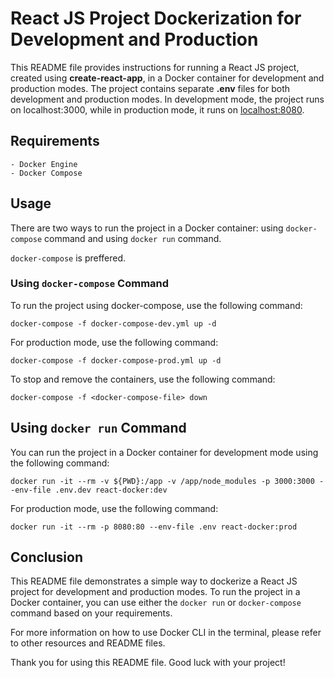 # React JS Project Dockerization for Development and Production

This README file provides instructions for running a React JS project, created using **create-react-app**, in a Docker container for development and production modes. The project contains separate **.env** files for both development and production modes. In development mode, the project runs on localhost:3000, while in production mode, it runs on [localhost:8080](http://localhost:8080).

## Requirements

    - Docker Engine
    - Docker Compose

## Usage

There are two ways to run the project in a Docker container: using `docker-compose` command and using `docker run` command.

`docker-compose` is preffered.

### Using `docker-compose` Command

To run the project using docker-compose, use the following command:

```
docker-compose -f docker-compose-dev.yml up -d
```

For production mode, use the following command:

```
docker-compose -f docker-compose-prod.yml up -d

```

To stop and remove the containers, use the following command:

```
docker-compose -f <docker-compose-file> down

```

## Using `docker run` Command

You can run the project in a Docker container for development mode using the following command:

```
docker run -it --rm -v ${PWD}:/app -v /app/node_modules -p 3000:3000 --env-file .env.dev react-docker:dev
```

For production mode, use the following command:

```
docker run -it --rm -p 8080:80 --env-file .env react-docker:prod

```

## Conclusion

This README file demonstrates a simple way to dockerize a React JS project for development and production modes. To run the project in a Docker container, you can use either the `docker run` or `docker-compose` command based on your requirements.

For more information on how to use Docker CLI in the terminal, please refer to other resources and README files.

Thank you for using this README file. Good luck with your project!
